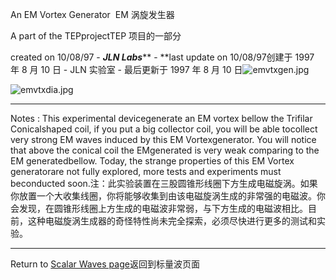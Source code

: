 An EM Vortex Generator  EM 涡旋发生器

A part of the TEPprojectTEP 项目的一部分

created on 10/08/97 - ***JLN Labs***** - **last update on 10/08/97创建于 1997 年 8 月 10 日 - JLN 实验室 - 最后更新于 1997 年 8 月 10 日![emvtxgen.jpg](https://cdn.jsdelivr.net/gh/zzkdm888/note-gen-image-sync@main/2025-08/6a4775e1-1b48-46bc-96c7-9cb094084166.jpg)

![emvtxdia.jpg](https://cdn.jsdelivr.net/gh/zzkdm888/note-gen-image-sync@main/2025-08/f06cf80b-66b3-454b-b728-b4d39c120337.jpg)


---

Notes : This experimental devicegenerate an EM vortex bellow the Trifilar Conicalshaped coil, if you put a big collector coil, you will be able tocollect very strong EM waves induced by this EM Vortexgenerator. You will notice that above the conical coil the EMgenerated is very weak comparing to the EM generatedbellow. Today, the strange properties of this EM Vortex generatorare not fully explored, more tests and experiments must beconducted soon.注：此实验装置在三股圆锥形线圈下方生成电磁旋涡。如果你放置一个大收集线圈，你将能够收集到由该电磁旋涡生成的非常强的电磁波。你会发现，在圆锥形线圈上方生成的电磁波非常弱，与下方生成的电磁波相比。目前，这种电磁旋涡生成器的奇怪特性尚未完全探索，必须尽快进行更多的测试和实验。

---

Return to [Scalar Waves page](http://jnaudin.free.fr/html/scalwidx.htm)返回到标量波页面

<br>

<br>
